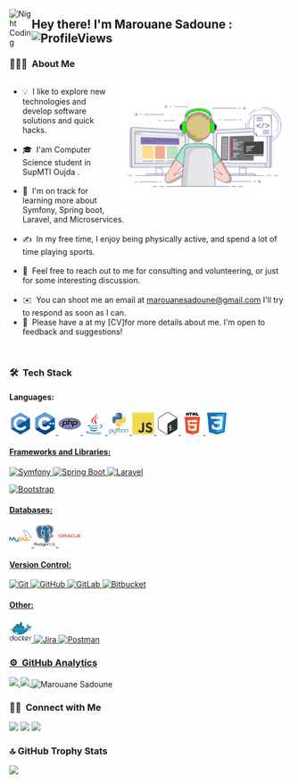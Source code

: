 <img alt="Night Coding" src="./assets/Hand%20Wave.gif" width='40' align="left"/><h2>Hey there! I'm Marouane Sadoune : ![ProfileViews](https://komarev.com/ghpvc/?username=marouane-sadoune&label=Profile%20views&color=0e75b6&style=flat)</h2>
### 👨🏻‍💻 &nbsp;About Me
<div style="display: flex; align-items: center;">
  <div style="flex: 1;">
    <img align="right" alt="Coding" width="320" src="https://raw.githubusercontent.com/devSouvik/devSouvik/master/gif3.gif">
    <ul>
      <li>💡 &nbsp;I like to explore new technologies and develop software solutions and quick hacks.</li><br>
      <li>🎓 &nbsp;I'am Computer Science student in SupMTI Oujda .</li><br>
      <li>🌱 &nbsp;I'm on track for learning more about Symfony, Spring boot, Laravel, and Microservices.</li><br>
      <li>✍️ &nbsp;In my free time, I enjoy being physically active, and spend a lot of time playing sports.</li><br>
      <li>💬 &nbsp;Feel free to reach out to me for consulting and volunteering, or just for some interesting discussion.</li><br>
      <li>✉️ &nbsp;You can shoot me an email at <a href="youssef.abidi@etu.uae.ac.ma" >marouanesadoune@gmail.com</a> I'll try to respond as soon as I can.
      <li>📄 &nbsp;Please have a at my [CV]for more details about me. I'm open to feedback and suggestions!</li><br>
   </ul>
  </div>
</div>
<!-- 📄 &nbsp;Please have a look at my [Résumé](https://www.adityavsingh.com/resume.html) for more details about me. I'm open to feedback and suggestions! -->


### 🛠 &nbsp;Tech Stack
#### Languages:
<img src="https://raw.githubusercontent.com/devicons/devicon/master/icons/c/c-original.svg" alt="c" width="40" height="40"/> </a> <a href="https://www.jenkins.io" target="_blank" rel="noreferrer">
<img src="https://github.com/devicons/devicon/blob/master/icons/cplusplus/cplusplus-original.svg" alt="c" width="40" height="40"/>
<img src="https://github.com/devicons/devicon/blob/master/icons/php/php-original.svg" alt="c" width="40" height="40"/>
<img src="https://raw.githubusercontent.com/devicons/devicon/master/icons/java/java-original.svg" alt="java" width="40" height="40"/> </a> <a href="https://www.jenkins.io" target="_blank" rel="noreferrer">
<img src="https://github.com/devicons/devicon/blob/master/icons/python/python-original-wordmark.svg" alt="java" width="40" height="40"/>
<img src="https://github.com/devicons/devicon/blob/master/icons/javascript/javascript-original.svg" alt="java" width="40" height="40"/>
<img src="https://github.com/devicons/devicon/blob/master/icons/bash/bash-original.svg" alt="bash" width="40" height="40"/> 
<img src="https://github.com/devicons/devicon/blob/master/icons/html5/html5-original-wordmark.svg" alt="c" width="40" height="40"/>
<img src="https://github.com/devicons/devicon/blob/master/icons/css3/css3-original.svg" alt="c" width="40" height="40"/>



#### Frameworks and Libraries:
![Symfony](https://img.shields.io/badge/Symfony-4682b4?style=for-the-badge&logo=Symfony&logoColor=white)
![Spring Boot](https://img.shields.io/badge/SpringBoot-6DB33F?style=for-the-badge&logo=Spring&logoColor=white)
![Laravel](https://img.shields.io/badge/laravel-%23FF2D20.svg?style=for-the-badge&logo=laravel&logoColor=white)
<!-- ![AngularJS](https://img.shields.io/badge/-Angular-000000?style=for-the-badge&logo=Angular&logoColor=lightred)
![React](https://img.shields.io/badge/react-%2320232a.svg?style=for-the-badge&logo=react&logoColor=%2361DAFB)
![TailwindCSS] -->
![Bootstrap](https://img.shields.io/badge/bootstrap-%238511FA.svg?style=for-the-badge&logo=bootstrap&logoColor=white)

#### Databases:
<img src="https://github.com/devicons/devicon/blob/master/icons/mysql/mysql-original-wordmark.svg" alt="MySql" width="40" height="40"/> </a> <a href="https://www.jenkins.io" target="_blank" rel="noreferrer">
<img src="https://github.com/devicons/devicon/blob/master/icons/postgresql/postgresql-original-wordmark.svg" alt="MySql" width="40" height="40"/> </a> <a href="https://www.jenkins.io" target="_blank" rel="noreferrer">
<img src="https://github.com/devicons/devicon/blob/master/icons/oracle/oracle-original.svg" alt="MySql" width="40" height="40"/> </a> <a href="https://www.jenkins.io" target="_blank" rel="noreferrer">



#### Version Control:
![Git](https://img.shields.io/badge/git-%23F05033.svg?style=for-the-badge&logo=git&logoColor=white)
![GitHub](https://img.shields.io/badge/github-%23121011.svg?style=for-the-badge&logo=github&logoColor=white)
![GitLab](https://img.shields.io/badge/gitlab-fc6d26.svg?style=for-the-badge&logo=gitlab&logoColor=white)
![Bitbucket](https://img.shields.io/badge/bitbucket-%230047B3.svg?style=for-the-badge&logo=bitbucket&logoColor=white)

#### Other:
<img src="https://github.com/devicons/devicon/blob/master/icons/docker/docker-original-wordmark.svg" alt="MySql" width="40" height="40"/> </a> <a href="https://www.jenkins.io" target="_blank" rel="noreferrer">
![Jira](https://img.shields.io/badge/jira-%230A0FFF.svg?style=for-the-badge&logo=jira&logoColor=white)
![Postman](https://img.shields.io/badge/Postman-FF6C37?style=for-the-badge&logo=postman&logoColor=white)


### ⚙️ &nbsp;GitHub Analytics
<p align="left">
<a href="[https://github.com/marouane-sadoune]">
  <img height="180em" src="https://github-readme-stats-eight-theta.vercel.app/api/top-langs/?username=marouane-sadoune&layout=compact&langs_count=8&theme=algolia"/>
  <img height="180em" src="https://github-readme-stats-eight-theta.vercel.app/api?username=marouane-sadoune&show_icons=true&theme=algolia&include_all_commits=true&count_private=true"/>
</a>
  <img align="center" src="https://github-readme-streak-stats.herokuapp.com/?user=marouane-sadoune&theme=dark&background=0d1117&date_format=M%20j%5B%2C%20Y%5D" alt="Marouane Sadoune" />
</p>


### 🤝🏻 &nbsp;Connect with Me

<p align="center">

<a href="https://www.linkedin.com/in/marouane-sadoune-266a67255/"><img src="https://img.shields.io/badge/-Marouane Sadoune-007fbf?style=flat&logo=linkedin&logoColor=white"/></a>
<a href="mailto:marouanesadoune@gmail.com"><img src="https://img.shields.io/badge/-marouanesadoune@gmail.com-E4405F?style=flat&logo=Gmail&logoColor=white"/></a>
<a href="https://stackoverflow.com/users/27801305/marouane-sadoune"><img src="https://img.shields.io/badge/-Marouane Sadoune-4A154B?style=flat&logo=Stackoverflow&logoColor=white"/></a>
</p>  


### 🔝 GitHub Trophy Stats
![](https://github-contributor-stats.vercel.app/api?username=marouane-sadoune&limit=5&theme=flat&combine_all_yearly_contributions=true)
